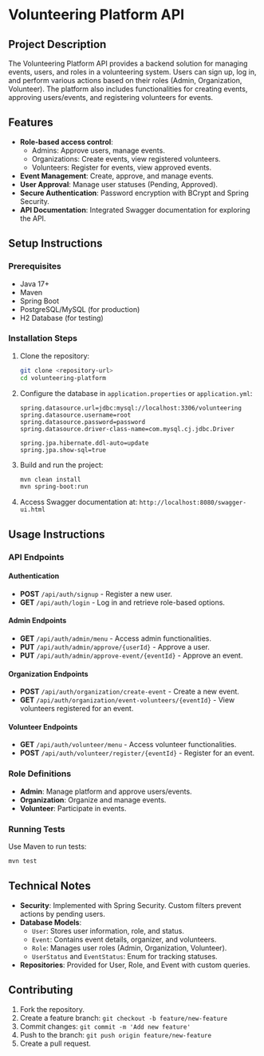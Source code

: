 # Volunteering Platform API

## Project Description
The Volunteering Platform API provides a backend solution for managing events, users, and roles in a volunteering system. Users can sign up, log in, and perform various actions based on their roles (Admin, Organization, Volunteer). The platform also includes functionalities for creating events, approving users/events, and registering volunteers for events.

## Features
- **Role-based access control**:
  - Admins: Approve users, manage events.
  - Organizations: Create events, view registered volunteers.
  - Volunteers: Register for events, view approved events.
- **Event Management**: Create, approve, and manage events.
- **User Approval**: Manage user statuses (Pending, Approved).
- **Secure Authentication**: Password encryption with BCrypt and Spring Security.
- **API Documentation**: Integrated Swagger documentation for exploring the API.

## Setup Instructions

### Prerequisites
- Java 17+
- Maven
- Spring Boot
- PostgreSQL/MySQL (for production)
- H2 Database (for testing)

### Installation Steps
1. Clone the repository:
   ```bash
   git clone <repository-url>
   cd volunteering-platform
   ```
2. Configure the database in `application.properties` or `application.yml`:
   ```properties
   spring.datasource.url=jdbc:mysql://localhost:3306/volunteering
   spring.datasource.username=root
   spring.datasource.password=password
   spring.datasource.driver-class-name=com.mysql.cj.jdbc.Driver

   spring.jpa.hibernate.ddl-auto=update
   spring.jpa.show-sql=true

   ```
3. Build and run the project:
   ```bash
   mvn clean install
   mvn spring-boot:run
   ```
4. Access Swagger documentation at: `http://localhost:8080/swagger-ui.html`

## Usage Instructions

### API Endpoints

#### Authentication
- **POST** `/api/auth/signup` - Register a new user.
- **GET** `/api/auth/login` - Log in and retrieve role-based options.

#### Admin Endpoints
- **GET** `/api/auth/admin/menu` - Access admin functionalities.
- **PUT** `/api/auth/admin/approve/{userId}` - Approve a user.
- **PUT** `/api/auth/admin/approve-event/{eventId}` - Approve an event.

#### Organization Endpoints
- **POST** `/api/auth/organization/create-event` - Create a new event.
- **GET** `/api/auth/organization/event-volunteers/{eventId}` - View volunteers registered for an event.

#### Volunteer Endpoints
- **GET** `/api/auth/volunteer/menu` - Access volunteer functionalities.
- **POST** `/api/auth/volunteer/register/{eventId}` - Register for an event.

### Role Definitions
- **Admin**: Manage platform and approve users/events.
- **Organization**: Organize and manage events.
- **Volunteer**: Participate in events.

### Running Tests
Use Maven to run tests:
```bash
mvn test
```

## Technical Notes
- **Security**: Implemented with Spring Security. Custom filters prevent actions by pending users.
- **Database Models**:
  - `User`: Stores user information, role, and status.
  - `Event`: Contains event details, organizer, and volunteers.
  - `Role`: Manages user roles (Admin, Organization, Volunteer).
  - `UserStatus` and `EventStatus`: Enum for tracking statuses.
- **Repositories**: Provided for User, Role, and Event with custom queries.

## Contributing
1. Fork the repository.
2. Create a feature branch: `git checkout -b feature/new-feature`
3. Commit changes: `git commit -m 'Add new feature'`
4. Push to the branch: `git push origin feature/new-feature`
5. Create a pull request.


